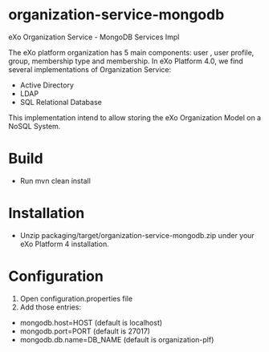 organization-service-mongodb
============================

eXo Organization Service - MongoDB Services Impl

The eXo platform organization has 5 main components: user , user profile, group, membership type and membership.
In eXo Platform 4.0, we find several implementations of Organization Service:
* Active Directory
* LDAP
* SQL Relational Database

This implementation intend to allow storing the eXo Organization Model on a NoSQL System.

Build
=====

* Run mvn clean install

Installation
============

* Unzip packaging/target/organization-service-mongodb.zip under your eXo Platform 4 installation.

Configuration
=============

1. Open configuration.properties file
1. Add those entries:

* mongodb.host=HOST (default is localhost)
* mongodb.port=PORT (default is 27017)
* mongodb.db.name=DB_NAME (default is organization-plf)
